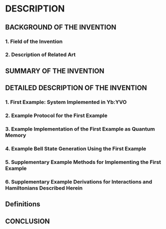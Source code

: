 # DESCRIPTION

## BACKGROUND OF THE INVENTION

### 1. Field of the Invention

### 2. Description of Related Art

## SUMMARY OF THE INVENTION

## DETAILED DESCRIPTION OF THE INVENTION

### 1. First Example: System Implemented in Yb:YVO

### 2. Example Protocol for the First Example

### 3. Example Implementation of the First Example as Quantum Memory

### 4. Example Bell State Generation Using the First Example

### 5. Supplementary Example Methods for Implementing the First Example

### 6. Supplementary Example Derivations for Interactions and Hamiltonians Described Herein

## Definitions

## CONCLUSION

